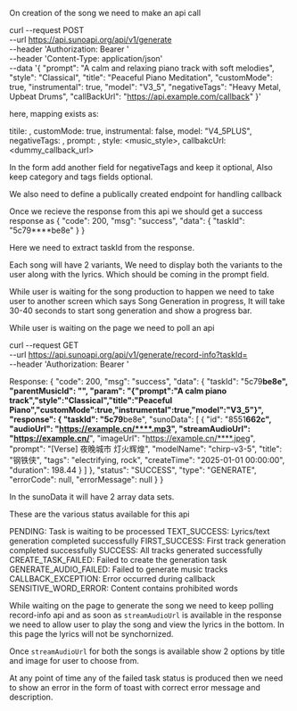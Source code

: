 On creation of the song we need to make an api call

curl --request POST \
  --url https://api.sunoapi.org/api/v1/generate \
  --header 'Authorization: Bearer <token>' \
  --header 'Content-Type: application/json' \
  --data '{
  "prompt": "A calm and relaxing piano track with soft melodies",
  "style": "Classical",
  "title": "Peaceful Piano Meditation",
  "customMode": true,
  "instrumental": true,
  "model": "V3_5",
  "negativeTags": "Heavy Metal, Upbeat Drums",
  "callBackUrl": "https://api.example.com/callback"
}'

here, mapping exists as:

titile: <Song title>,
customMode: true,
instrumental: false,
model: "V4_5PLUS",
negativeTags: <negativeTags>,
prompt: <lyrics>,
 style: <music_style>,
callbakcUrl: <dummy_callback_url>

In the form add another field for negativeTags and keep it optional,
Also keep category and tags fields optional.

We also need to define a publically created endpoint for handling callback

Once we recieve the response from this api we should get a success response as
{
  "code": 200,
  "msg": "success",
  "data": {
    "taskId": "5c79****be8e"
  }
}

Here we need to extract taskId from the response.

Each song will have 2 variants, We need to display both the variants to the user along with the lyrics. Which should be coming in the prompt field.

While user is waiting for the song production to happen we need to take user to another screen which says Song Generation in progress, It will take 30-40 seconds to start song generation and show a progress bar.

While user is waiting on the page we need to poll an api

curl --request GET \
  --url https://api.sunoapi.org/api/v1/generate/record-info?taskId=<taskId> \
  --header 'Authorization: Bearer <token>'

Response:
{
  "code": 200,
  "msg": "success",
  "data": {
    "taskId": "5c79****be8e",
    "parentMusicId": "",
    "param": "{\"prompt\":\"A calm piano track\",\"style\":\"Classical\",\"title\":\"Peaceful Piano\",\"customMode\":true,\"instrumental\":true,\"model\":\"V3_5\"}",
    "response": {
      "taskId": "5c79****be8e",
      "sunoData": [
        {
          "id": "8551****662c",
          "audioUrl": "https://example.cn/****.mp3",
          "streamAudioUrl": "https://example.cn/****",
          "imageUrl": "https://example.cn/****.jpeg",
          "prompt": "[Verse] 夜晚城市 灯火辉煌",
          "modelName": "chirp-v3-5",
          "title": "钢铁侠",
          "tags": "electrifying, rock",
          "createTime": "2025-01-01 00:00:00",
          "duration": 198.44
        }
      ]
    },
    "status": "SUCCESS",
    "type": "GENERATE",
    "errorCode": null,
    "errorMessage": null
  }
}

In the sunoData it will have 2 array data sets.

These are the various status available for this api

PENDING: Task is waiting to be processed
TEXT_SUCCESS: Lyrics/text generation completed successfully
FIRST_SUCCESS: First track generation completed successfully
SUCCESS: All tracks generated successfully
CREATE_TASK_FAILED: Failed to create the generation task
GENERATE_AUDIO_FAILED: Failed to generate music tracks
CALLBACK_EXCEPTION: Error occurred during callback
SENSITIVE_WORD_ERROR: Content contains prohibited words

While waiting on the page to generate the song we need to keep polling record-info api and as soon as `streamAudioUrl` is available in the response we need to allow user to play the song and view the lyrics in the bottom. In this page the lyrics will not be synchornized.

Once `streamAudioUrl` for both the songs is available show 2 options by title and image for user to choose from.


At any point of time any of the failed task status is produced then we need to show an error in the form of toast with correct error message and description.